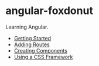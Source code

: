 # angular-foxdonut

Learning Angular.

- [Getting Started](docs/getting-started.md)
- [Adding Routes](docs/adding-routes.md)
- [Creating Components](docs/creating-components.md)
- [Using a CSS Framework](docs/css-framework.md)

